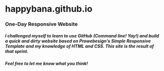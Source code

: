 # happybana.github.io
### One-Day Responsive Website
##### I challenged myself to learn to use GitHub (Command line! Yay!) and build a quick and dirty website based on Prowebesign's Simple Responsive Template and my knowledge of HTML and CSS. This site is the result of that sprint.
##### Feel free to let me know what you think! 
